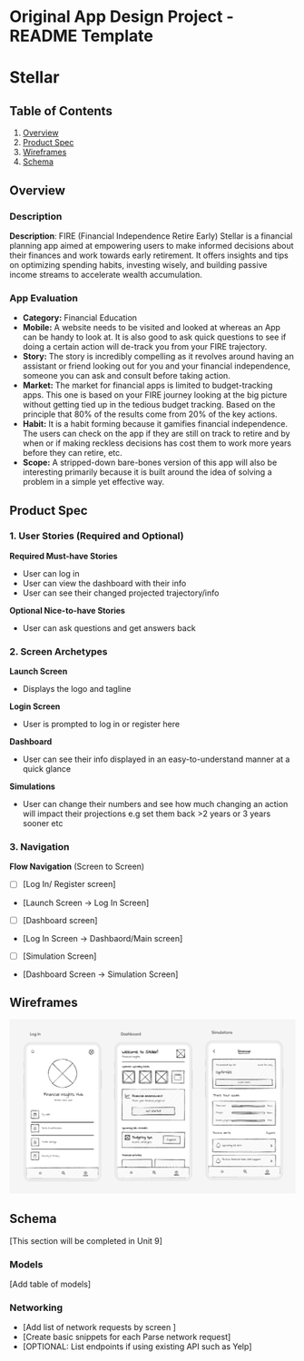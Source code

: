 Original App Design Project - README Template
===

# Stellar

## Table of Contents

1. [Overview](#Overview)
2. [Product Spec](#Product-Spec)
3. [Wireframes](#Wireframes)
4. [Schema](#Schema)

## Overview

### Description

**Description**: FIRE (Financial Independence Retire Early) Stellar is a financial planning app aimed at empowering users to make informed decisions about their finances and work towards early retirement. It offers insights and tips on optimizing spending habits, investing wisely, and building passive income streams to accelerate wealth accumulation.

### App Evaluation

- **Category:** Financial Education
- **Mobile:** A website needs to be visited and looked at whereas an App can be handy to look at. It is also good to ask quick questions to see if doing a certain action will de-track you from your FIRE trajectory. 
- **Story:** The story is incredibly compelling as it revolves around having an assistant or friend looking out for you and your financial independence, someone you can ask and consult before taking action.  
- **Market:** The market for financial apps is limited to budget-tracking apps. This one is based on your FIRE journey looking at the big picture without getting tied up in the tedious budget tracking. Based on the principle that 80% of the results come from 20% of the key actions.
- **Habit:** It is a habit forming because it gamifies financial independence. The users can check on the app if they are still on track to retire and by when or if making reckless decisions has cost them to work more years before they can retire, etc.
- **Scope:** A stripped-down bare-bones version of this app will also be interesting primarily because it is built around the idea of solving a problem in a simple yet effective way.

## Product Spec

### 1. User Stories (Required and Optional)

**Required Must-have Stories**

* User can log in
* User can view the dashboard with their info
* User can see their changed projected trajectory/info

**Optional Nice-to-have Stories**

* User can ask questions and get answers back
  

### 2. Screen Archetypes

**Launch Screen**
* Displays the logo and tagline

**Login Screen**
* User is prompted to log in or register here

**Dashboard**
* User can see their info displayed in an easy-to-understand manner at a quick glance

**Simulations**
* User can change their numbers and see how much changing an action will impact their projections e.g set them back >2 years or 3 years sooner etc

### 3. Navigation

**Flow Navigation** (Screen to Screen)

- [ ] [Log In/ Register screen]
* [Launch Screen -> Log In Screen]
- [ ] [Dashboard screen]
* [Log In Screen -> Dashbaord/Main screen]
- [ ] [Simulation Screen]
* [Dashboard Screen -> Simulation Screen]

## Wireframes

<img src="wire.png" width=600>

## Schema 

[This section will be completed in Unit 9]

### Models

[Add table of models]

### Networking

- [Add list of network requests by screen ]
- [Create basic snippets for each Parse network request]
- [OPTIONAL: List endpoints if using existing API such as Yelp]
